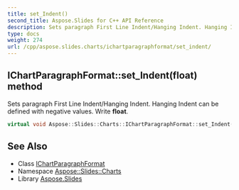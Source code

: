 ```yaml
---
title: set_Indent()
second_title: Aspose.Slides for C++ API Reference
description: Sets paragraph First Line Indent/Hanging Indent. Hanging Indent can be defined with negative values. Write float.
type: docs
weight: 274
url: /cpp/aspose.slides.charts/ichartparagraphformat/set_indent/
---
```

## IChartParagraphFormat::set_Indent(float) method


Sets paragraph First Line Indent/Hanging Indent. Hanging Indent can be defined with negative values. Write **float**.

```cpp
virtual void Aspose::Slides::Charts::IChartParagraphFormat::set_Indent(float value)=0
```

## See Also

* Class [IChartParagraphFormat](./)
* Namespace [Aspose::Slides::Charts](../)
* Library [Aspose.Slides](../../)